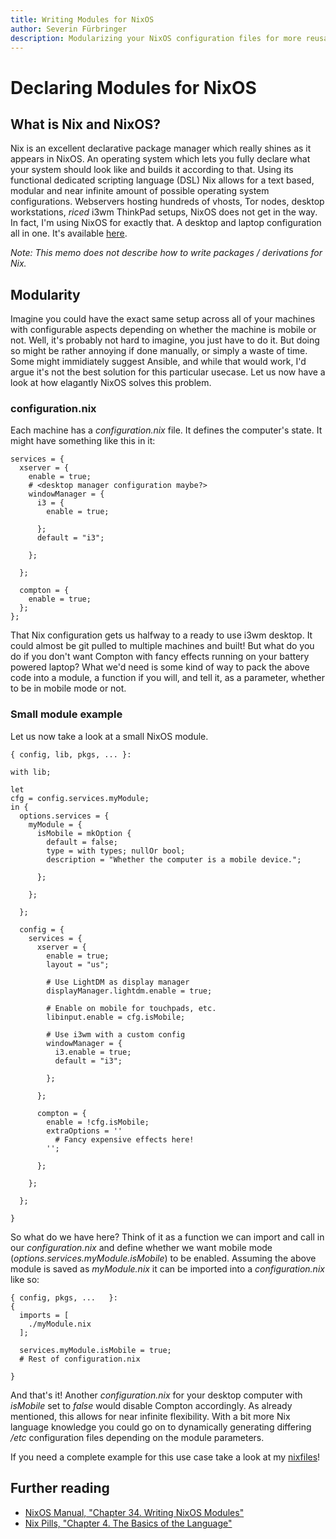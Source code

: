 ```yaml
---
title: Writing Modules for NixOS
author: Severin Fürbringer
description: Modularizing your NixOS configuration files for more reusability.
---
```


# Declaring Modules for NixOS
## What is Nix and NixOS?
Nix is an excellent declarative package manager which really shines as it appears in NixOS. An operating system which lets you fully declare what your system should look like and builds it according to that. Using its functional dedicated scripting language (DSL) Nix allows for a text based, modular and near infinite amount of possible operating system configurations. Webservers hosting hundreds of vhosts, Tor nodes, desktop workstations, _riced_ i3wm ThinkPad setups, NixOS does not get in the way.
In fact, I'm using NixOS for exactly that. A desktop and laptop configuration all in one. It's available [here](https://github.com/fuerbringer/nixfiles).

_Note: This memo does not describe how to write packages / derivations for Nix._

## Modularity
Imagine you could have the exact same setup across all of your machines with configurable aspects depending on whether the machine is mobile or not. Well, it's probably not hard to imagine, you just have to do it. But doing so might be rather annoying if done manually, or simply a waste of time. Some might immidiately suggest Ansible, and while that would work, I'd argue it's not the best solution for this particular usecase. Let us now have a look at how elagantly NixOS solves this problem.
### configuration.nix
Each machine has a _configuration.nix_ file. It defines the computer's state. It might have something like this in it:

```
services = {
  xserver = {
    enable = true;
    # <desktop manager configuration maybe?>
    windowManager = {
      i3 = {
        enable = true;

      };
      default = "i3";

    };

  };

  compton = {
    enable = true;
  };
};
```

That Nix configuration gets us halfway to a ready to use i3wm desktop. It could almost be git pulled to multiple machines and built! But what do you do if you don't want Compton with fancy effects running on your battery powered laptop? What we'd need is some kind of way to pack the above code into a module, a function if you will, and tell it, as a parameter, whether to be in mobile mode or not.

### Small module example

Let us now take a look at a small NixOS module.

```
{ config, lib, pkgs, ... }:

with lib; 

let
cfg = config.services.myModule;
in {
  options.services = {
    myModule = {
      isMobile = mkOption {
        default = false;
        type = with types; nullOr bool;
        description = "Whether the computer is a mobile device.";

      };

    };

  };

  config = {
    services = {
      xserver = {
        enable = true;
        layout = "us";

        # Use LightDM as display manager
        displayManager.lightdm.enable = true;

        # Enable on mobile for touchpads, etc.
        libinput.enable = cfg.isMobile;

        # Use i3wm with a custom config
        windowManager = {
          i3.enable = true;
          default = "i3";

        };

      };

      compton = {
        enable = !cfg.isMobile;
        extraOptions = ''
          # Fancy expensive effects here!
        '';

      };

    };

  };

}
```

So what do we have here? Think of it as a function we can import and call in our _configuration.nix_ and define whether we want mobile mode (_options.services.myModule.isMobile_) to be enabled. Assuming the above module is saved as _myModule.nix_ it can be imported into a _configuration.nix_ like so:

```
{ config, pkgs, ...   }:
{
  imports = [
    ./myModule.nix
  ];

  services.myModule.isMobile = true;
  # Rest of configuration.nix

}
```

And that's it! Another _configuration.nix_ for your desktop computer with _isMobile_ set to _false_ would disable Compton accordingly. As already mentioned, this allows for near infinite flexibility. With a bit more Nix language knowledge you could go on to dynamically generating differing _/etc_ configuration files depending on the module parameters.

If you need a complete example for this use case take a look at my [nixfiles](https://github.com/fuerbringer/nixfiles)!

## Further reading
- [NixOS Manual, "Chapter 34. Writing NixOS Modules"](https://nixos.org/nixos/manual/index.html#sec-writing-modules)
- [Nix Pills, "Chapter 4. The Basics of the Language"](https://nixos.org/nixos/nix-pills/basics-of-language.html)
